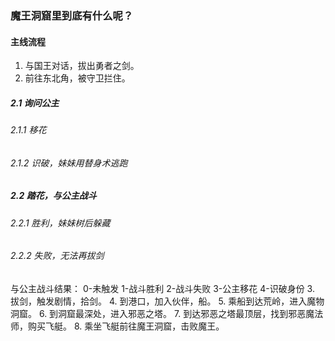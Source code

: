 ### 魔王洞窟里到底有什么呢？

#### 主线流程

1. 与国王对话，拔出勇者之剑。
2. 前往东北角，被守卫拦住。
  ##### 2.1 询问公主
  ###### 2.1.1 移花
  ###### 2.1.2 识破，妹妹用替身术逃跑
  ##### 2.2 踏花，与公主战斗
  ###### 2.2.1 胜利，妹妹树后躲藏
  ###### 2.2.2 失败，无法再拔剑
  与公主战斗结果：
  0-未触发
  1-战斗胜利
  2-战斗失败
  3-公主移花
  4-识破身份
3. 拔剑，触发剧情，拾剑。
4. 到港口，加入伙伴，船。
5. 乘船到达荒岭，进入魔物洞窟。
6. 到洞窟最深处，进入邪恶之塔。
7. 到达邪恶之塔最顶层，找到邪恶魔法师，购买飞艇。
8. 乘坐飞艇前往魔王洞窟，击败魔王。
